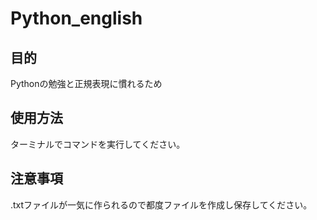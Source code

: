 # Python_english
## 目的
Pythonの勉強と正規表現に慣れるため
## 使用方法
ターミナルでコマンドを実行してください。  
## 注意事項
.txtファイルが一気に作られるので都度ファイルを作成し保存してください。
